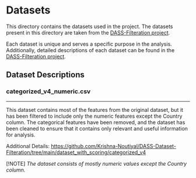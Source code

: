 # Datasets

This directory contains the datasets used in the project. The datasets present in this directory are taken from the [DASS-Filteration project](https://github.com/Krishna-Noutiyal/DASS-Dataset-Filteration.git).

Each dataset is unique and serves a specific purpose in the analysis. Additionally, detailed descriptions of each dataset can be found in the [DASS-Filteration project](https://github.com/Krishna-Noutiyal/DASS-Dataset-Filteration.git).

## Dataset Descriptions

### categorized_v4_numeric.csv

---
This dataset contains most of the features from the original dataset, but it has been filtered to include only the numeric features except the Country column. The categorical features have been removed, and the dataset has been cleaned to ensure that it contains only relevant and useful information for analysis.

Additional Details: <https://github.com/Krishna-Noutiyal/DASS-Dataset-Filteration/tree/main/dataset_with_scoring/categorized_v4>

[!NOTE]
*The dataset consists of mostly numeric values except the Country column.*

